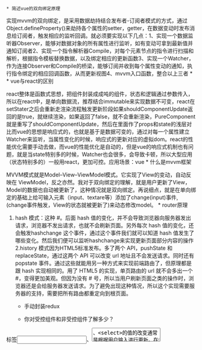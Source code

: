
	* 简述vue的双向绑定原理

实现mvvm的双向绑定，是采用数据劫持结合发布者-订阅者模式的方式，通过Object.defineProperty()来劫持各个属性的setter，getter，在数据变动时发布消息给订阅者，触发相应的监听回调。就必须要实现以下几点：1、实现一个数据监听器Observer，能够对数据对象的所有属性进行监听，如有变动可拿到最新值并通知订阅者2、实现一个指令解析器Compile，对每个元素节点的指令进行扫描和解析，根据指令模板替换数据，以及绑定相应的更新函数3、实现一个Watcher，作为连接Observer和Compile的桥梁，能够订阅并收到每个属性变动的通知，执行指令绑定的相应回调函数，从而更新视图4、mvvm入口函数，整合以上三者
	* 
	* vue与react的区别

react整体是函数式思想，把组件封装成成吨的组件，状态和逻辑通过参数传入，所以在react中，是单向数据流，推荐结合immutable来实现数据不可变，react在setStater之后会重新走渲染流程触发更新阶段如果shouldComponentUpdate返回的是true，就继续渲染，如果返回了false，就不会重新渲染，PureComponent就是重写了shouldComponentUpdate，然后在里面作了props和state的浅层对比而vue的思想是响应式的，也就是基于是数据可变的，通过对每一个属性建立Watcher来监听，当属性变化的时候，响应式的更新对应的虚拟dom。react的性能优化需要手动去做，而vue的性能优化是自动的，但是vue的响应式机制也有问题，就是当state特别多的时候，Watcher也会很多，会导致卡顿，所以大型应用（状态特别多的）一般用react，更加可控。应用场景：vue
	* 什么是mvvm框架

MVVM模式就是Model–View–ViewModel模式。它实现了View的变动，自动反映在 ViewModel，反之亦然。我对于双向绑定的理解，就是用户更新了View，Model的数据也自动被更新了，这种情况就是双向绑定。再说细点，就是在单向绑定的基础上给可输入元素（input、textare等）添加了change(input)事件,(change事件触发，View的状态就被更新了)来动态修改model。
	* router原理

1. hash 模式：这种 #。后面 hash 值的变化，并不会导致浏览器向服务器发出请求，浏览器不发出请求，也就不会刷新页面。另外每次 hash 值的变化，还会触发hashchange 这个事件，通过这个事件我们就可以知道 hash 值发生了哪些变化。然后我们便可以监听hashchange来实现更新页面部分内容的操作2.history 模式因为HTML5标准发布。多了两个 API，pushState 和 replaceState，通过这两个 API 可以改变 url 地址且不会发送请求。同时还有popstate 事件。通过这些就能用另一种方式来实现前端路由了，但原理都是跟 hash 实现相同的。用了 HTML5 的实现，单页路由的 url 就不会多出一个#，变得更加美观。但因为没有 # 号，所以当用户刷新页面之类的操作时，浏览器还是会给服务器发送请求。为了避免出现这种情况，所以这个实现需要服务器的支持，需要把所有路由都重定向到根页面。
	* 手动封装redux


	* 你对受控组件和非受控组件了解多少？

标签<input>、<textarea>、<select>的值的改变通常是根据用户输入进行更新。在React中，可变状态通常保存在组件的状态属性中，并且只能使用 setState() 更新，而呈现表单的React组件也控制着在后续用户输入时该表单中发生的情况，以这种由React控制的输入表单元素而改变其值的方式，称为：“受控组件”
	* React 中的箭头函数是什么？怎么用？

箭头函数（=>）是用于编写函数表达式的简短语法。这些函数允许正确绑定组件的上下文，因为在 ES6 中默认下不能使用自动绑定。使用高阶函数时，箭头函数非常有用。
	* 什么是 Props?

props是react属性简写，他们是只读组件，必须保持存，即不可变，他们总是在整个应用在整个应用中从父组件传递子组件，子组件永远不能将prop送回父组件，这将有助于维护单向数据流，通常用户呈现动态生成的数据
	* 什么是虚拟DOM，说一下它的工作原理

虚拟DOM是一个轻量级的js对象，它是属于真实DOM的副本，它是一个节点树，将元素，属性，内容作为对象的属性，react的渲染函数从react组件中创建一个节点树。然后它响应数据模型中的变化来更新该树，这个变化将是由用户或者系统引起。虚拟DOM的工作流程：1：每当底层数据发生改变时，整个UI都将在虚拟DOM描述中重新渲染；2：之前的DOM变与新表的差异3：完成计算后，将只用实际内容更最小化更新
	* react的子组件，父组件，非父组件传值

父传子：当子组件在父组件中当做标签使用的时候，通过自定义属性传递数据 属性值为需要传递的数据，在子组件中通过this.props进行接收，同时我们还可以通过defaultProps来定义默认的数据，子传父：当子组件在父组件中当做标签使用的时候，通过绑定自定义属性  值为一个函数。在父组件中通过这个函数来接收子组件的数据非父组件传值：            1、eventBuS            2、手动封装事件订阅            3、flux            4、redux            5、mobox                      6,context:应用场景爷孙组件传值
	* 你对redux的理解？

Redux是将整个应用状态存储到一个地方，称为store,里面保存一棵状态树state tree。组件可以派发(dispatch)行为(action)给store,而不是直接通知其它组件。组件内部通过订阅store中的状态(state)来刷新自己的视图。
	* 如何封装一个redux？ 


	* 对react-redux的理解？
	* react的性能优化有哪些

事件shuouldComponentUpdata在渲染之前比较新值和旧值一样的话，就没有必要去调用randerimmutablePuerComponent:纯组件可以帮你做一层浅比较，减少render函数渲染的次数，注意
	* vue中计算属性和watch的区别

computed计算属性是用来声明式的描述一个值依赖了其它的值。当你在模板里把数据绑定到一个计算属性上时，Vue 会在其依赖的任何值导致该计算属性改变时更新 DOM。这个功能非常强大，它可以让你的代码更加声明式、数据驱动并且易于维护。watch监听的是你定义的变量,当你定义的变量的值发生变化时，调用对应的方法。
	* vue和react的生命周期各阶段都做了什么？

vuebeforeCreate 实例创建前：这个阶段实例的data、methods是读不到的created 实例创建后：这个阶段已经完成了数据观测(data observer)，属性和方法的运算， watch/event 事件回调。mount挂载阶段还没开始，$el 属性目前不可见，数据并没有在DOM元素上进行渲染beforeMount：在挂载开始之前被调用：相关的 render 函数首次被调用。mounted：el选项的DOM节点 被新创建的 vm.$el 替换，并挂载到实例上去之后调用此生命周期函数。此时实例的数据在DOM节点上进行渲染beforeUpdate：数据更新时调用，但不进行DOM重新渲染，在数据更新时DOM没渲染前可以在这个生命函数里进行状态处理updated：这个状态下数据更新并且DOM重新渲染，当这个生命周期函数被调用时，组件 DOM 已经更新，所以你现在可以执行依赖于 DOM 的操作。当实例每次进行数据更新时updated都会执行beforeDestory：实例销毁之前调用。destroyed：Vue 实例销毁后调用。调用后，Vue 实例指示的所有东西都会解绑定，所有的事件监听器会被移除，所有的子实例也会被销毁。reactconstructor：用来做组件的初始化工作，在使用constructor的时候必须调用super方法，否则this的指向就会发生错误 constructor中用this.state来定义当前组件所需要的一些状态当前生命周期函数是访问不到props的,如果需要访问props则需要在super以及constructor函数中传递props属性componetWillmount：1、当前生命周期可以用来做数据渲染前做数据最后的修改2、将外部数据转换为内部数据，当前是生命周期在17.0中被废除掉了render：    1、render函数用来做数据的渲染(虚拟DOM的渲染),当this.setState/this.props发生改变的时候render函数就会执行            2、当render函数第一次渲染的时候会将渲染的结果在内存中保留一份，第二次render函数执行渲染的时候，会将缓存中的            虚拟DOM和现在的DOM进行对比，这个对比的过程叫做DIFF算法(新旧两个虚拟DOM之间的对比)。            3、render函数是一个多次执行的生命周期函数componentDidMount：（组将将安装）      1、当前生命周期是数据与模型相结合完毕，在这个生命周期中我们可以通过this.ref来获取到真实的DOM结构                         2、还可以在当前生命周期函数中进行前后端数据的交互(ajax使用)                         3、一般用来做方法的实例化(swiper better-scroll echarts)componentWillRecevieProps：this.props执行的时候当前生命周期函数就会执行，当前是生命周期函数中会有一次参数  这个参数就是新的props            我们可以在当前生命周期中获取外部数据转换为内部数据/做外部数据的修改            当前是生命周期在17.0中被废除掉了shouldComponentUpdate（应更新组件）： 1、当this.setState/this.props执行的时候当前生命周期就会执行            2、当前生命周期函数必须返回一个布尔值，true则代表执行下面的生命周期  false则不执行下面的生命周期            3、当前生命周期决定的是render函数是否执行，而不是数据是否修改            4、当前生命周期函数中有2个参数  一个为新的props一个为新的state，因此我们可以通过比较新值和旧值(this.state)来决定render            函数是否渲染。如果能减少render函数的渲染，那么性能也会提升componentWillUpdate：（组件将更新）  1、当前生命周期函数中有2个参数一个为新的props一个为新的state            2、当前生命周期是更新的数据和模板还未进行结合，因此我们可以在当前生命周期中做数据最后的修改componentDidUpdate： 1、当前生命周期是更新的数据和模板已经结合，我们可以在当前生命周期中获取到数据更新后的DOM结果            但是当前生命周期是多次珍惜的，因为逻辑需要进行判断在去执行componentWillUnmount：
	*  说下你对this.setState的理解，以及第二个参数的作用。以及this.setState为什么是一个异步的？

我们不能直接对this.state直接进行修改，因为它是一个对象，我们对一个对象修this.setState:用来修改state中的数据，当this.setState执行完毕以后render函数会重新渲染         1、   this.setState({                username:1910            })        2、 this.setState(()=>({                username:1910            }))        3、this.setState中            第一个参数是一个对象/是一个函数(必须要返回一个对象),              第二个参数是一个回调，这个回调是一个异步的回调。作用：1、验证数据是否修改成功  2、获取到数据更新后最新的DOM结构首先，我想我们都同意推迟并批量处理重渲染是有益而且对性能优化很重要的，
	* 
	* redux数据传递的流程，如果让你封装一个redux你如何封装

        1、当组件需要修改数据的时候，必须通过store.dispatch发送一个action给store.        2、store会将这个action传递都给reducer，reducer会根据action中type类型来做数据的修改        3、reducer这个纯函数中state是只允许读不允许做修改。当数据修改完毕后必须返回一个新的state        4、当数据修改完毕后store会通过store.subscribe来通知所有组件数据已更新。三大特性：   1、单一的数据源            2、state是只读的不允许修改            3、必须返回一个纯函数如果让你封装一个redux你如何封装：+
	* 异步action处理:

  以前都是同步的操作，当同步操作完毕后将action传递到reducer中那么问题来了？当异步请求数据的时候，我们如何保证数据请求完毕后将action提交给reducer解决异步actions的方案有很多redux-promise-middleware 中间件redux-thunk 中间件  要求你的action必须是一个函数redux-saga 中间件react中的key值得理解1：key值不是给开发人员使用的。而是在做虚拟DOM的时候做对比使用的2：一般情况下key值都是在遍历一个数据的时候会使用 key值；3：因为虚拟DOM会进行diff对比（新旧两个）2、Vue和React的组件传值有哪些？vuereact父传子都是同过自定义属性，然后props将数据传递给子组件都是同过自定义属性，然后props将数据传递给子组件子传父$emit向父组件抛发事件，父组件来接收这个响应事件通过父组件向子组件传递函数，然后在子组件中调用这个函数非父子之间传值vuexEventBusEventBus手动封装一个事件订阅fluxreduxmoboxcontext3、说下你对this.setState的理解，以及第二个参数的作用。以及this.setState为什么是一个异步的？在React中，一个组件中要读取当前状态需要访问this.state，但是更新状态却需要使用this.setState，不是直接在this.state上修改this.state说到底只是一个对象，单纯的去修改一个对象的值是毫无意义的，在React中只有去驱动UI的更新才会有意义，因此虽然我们可以尝试直接改变this.state，但并没有驱动UI的重新渲染，因此这种操作也就毫无意义。也正是由于这个原因，我们就需要使用this.setState来驱动组件的更新过程。  第一个参数是一个对象/是一个函数(必须要返回一个对象),              第二个参数是一个回调，这个回调是一个异步的回调。作用：1、验证数据是否修改成功  2、获取到数据更新后最新的DOM结构首先，我想我们都同意推迟并批量处理重渲染是有益而且对性能优化很重要的，4、说一下React的性能优化有哪些？render里面尽量减少新建变量和bind函数定制shouldComponentUpdate函数Immutable由于 immutable 内部使用了 Trie 数据结构来存储，只要两个对象的 hashCode 相等，值就是一样的。这样的算法避免了深度遍历比较，性能非常好多个react组件性能优化，key的优化* PuerComponent        纯组件        作用是可以帮你做一层浅比较,减少render函数渲染的次数，提升性能        注意：            在PureComponent中不要去调用shouldComponentUpdate，否则会报错5、说一下你对redux的理解。以及redux数据传递的流程，redux常用的方法有哪些？如果让你封装一个redux你如何封装    redux像是一个公共状态管理员，接收状态动作，发布当前状态 1、当组件需要修改数据的时候，必须通过store.dispatch发送一个action给store.        2、store会将这个action传递都给reducer，reducer会根据action中type类型来做数据的修改        3、reducer这个纯函数中state是只允许读不允许做修改。当数据修改完毕后必须返回一个新的state        4、当数据修改完毕后store会通过store.subscribe来通知所有组件数据已更新。三大特性：   1、单一的数据源            2、state是只读的不允许修改            3、必须返回一个纯函数如果让你封装一个redux你如何封装：6、说一下redux的问题，说一下你对react-redux的理解。    1、频繁的引入store和dispatcher    辅助redux1、Provider   减少store的引入  当父组件引入store后子组件就有会拥有store了  必须包裹根组件    Provider身上会有一个属性叫store，值为一个store    底层原理：context 跨组件传值2、connect    将组件于store进行相关联  以及将UI层和逻辑层进行拆分    底层原理应用的是高阶组件7、说下你对高阶组件的理解。以及作用。　高级组件是一个函数，传入组件，返回出一个更强大组件，属性代理，组件传进来以后，高阶组件会拦截组件的数据，我们可以利用功能过滤掉一些数据，或者做一些数据的分发渲染劫持：我们可以根据用户的一些状态来控制我们要渲染一些页面，或者使某个页面对特定的用户不可见，简单的理解是：一个包装了另一个基础组件的组件。（相对高阶组件来说，我习惯把被包装的组件称为基础组件，8、说一下context的作用。以及使用的方式什么时候需要用到context?当父组件需要给 爷孙组件/非父子组件进行传值的时候 我们就可以使用<GlobalContext.Provider></GlobalContext.Provider>包裹父元素子元素用<GlobalContext.Consumer></GlobalContext.Consumer>包裹9、说一下你对hooks的理解，以及如何使用        特点：            让函数组件拥有类组件的一些特性        useState:让函数组件也有自己的状态  可以理解成this.state        使用方式：            let [状态key值,修改状态的函数] = useState(状态)            let handleModify = ()=>修改状态的函数(....)        模拟生命周期                useEffect()                参数1:是一个函数  当组件的数据初次加载或者是数据更新的时候会执行第一个参数                参数2:依赖的数据  当依赖的数据不会改变的时候useEffect只会在初始化的时候执行一次，如果第二个参数没有编写的情况下                则数据更新的时候就会执行第一个参数                模拟组件卸载的时候 需要在第一个参数中返回一个函数  我们可以将这个返回的函数当做componentWillUnmount        可以模拟的生命周期：componentDidMount  componentDidUpdate componentWillUnmount10、说一下当this.setState执行完毕后会执行哪些生命周期函数shouldComponentUpdate（组件应更新） componentWillUpdate（组件更新） render（数据渲染）componentDidUpdate（组件更新后）11、说一下react中组件传值的方式有哪些？(至少7种)12、说一下单页面开发与多页面开发的优缺点单页面开发：　　单页面开发常用于webapp开发和后台管理系统等。　　优点：1用户体验好，流畅。　　　　　2因为单页面，所以对服务器的压力较小。　　　　　3可以在页面切换的时候加一些酷炫的动画效果。　　　　　4代码的复用度大。有利于后期的维护。　　缺点：1页面复杂度变大，开发难度较大。　　　　　2不利于SEO　　　　　3初次加载的时候用时较长。多页面开发：　　多页面开发常用于PC端的网站等。　　优点：1有利于SEO。　　　　　2开发成本较低。　　缺点：1网站的后期维护难度较大。　　　　　2页面之间的跳转用时较长，用户体验较差。　　　　　3代码重复度大。13、说一下你对路由的理解？以及路由的底层原理传统的路由指的是：当用户访问一个url时，对应的服务器会接收这个请求，然后解析url中的路径，从而执行对应的处理逻辑。这样就完成了一次路由分发。而前端路由是不涉及服务器的，是前端利用hash或者HTML5的history API来实现的，一般用于不同内容的展示和切换。14、说一下react中如何封装一个组件。以及封装组件需要用到的东西。及注意事项我们封装一个组件，尽量最大化组件的复用性，我们需要考虑我们封装受控组件还是非受控组件，我们就需要考虑到，外部传入的数据15、说一下路由常用的组件配置项*     Route:当用户请求的路径与Route中的ptah一致时渲染相对应的组件*         Route渲染的形式：*             component:*             render:*             children:*      Route身上的属性有*         path:请求的路径   *         component/render/children:渲染的形式*         exact:完全匹配*     Switch：被Switch包裹的路由在渲染的时候只会渲染一个*  1、Link:当不需要使用选中标识的时候用link  *         2、NavLink:绝大多数tabBar的时候用<Redirect from="/" exact to="/index"/>   //路由重定向<Route path="/index/:name" component={Index}/>16、说一下react中key值得理解1.key是用来帮助react识别哪些内容被更改、添加或者删除。key需要写在用数组渲染出来的元素内部，并且需要赋予其一个稳定的值。如果key值发生了变更，react则会触发UI的重渲染。2.在相邻的元素间，key值必须是唯一的，若出现了相同的key值，会抛出警告，告诉相邻组件间有重复的key值，且只会渲染第一个重复key值中的元素，因为react会认为后续拥有相同key值的都是同一个组件。3.虽然我们在组件上定义了key值，但是在其子组件中，我们并没有办法拿到key值，因为key值仅仅是给react内部使用的。如果我们需要使用到key值，可通过其他方式传入，比如将key值赋值给id等。17、说一个watch与computed的区别computed计算属性是用来声明式的描述一个值依赖了其它的值。当你在模板里把数据绑定到一个计算属性上时，Vue 会在其依赖的任何值导致该计算属性改变时更新 DOM。这个功能非常强大，它可以让你的代码更加声明式、数据驱动并且易于维护。watch监听的是你定义的变量,当你定义的变量的值发生变化时，调用对应的方法。18、说一下你对vuex的理解  以及vuex数据传递的流程简述vuex的数据传递流程当组件进行数据修改的时候我们需要调用dispatch来触发actions里面的方法。actions里面的每个方法中都会有一个commit方法，当方法执行的时候会通过commit来触发mutations里面的方法进行数据的修改。mutations里面的每个函数都会有一个state参数，这样就可以在mutations里面进行state的数据修改，当数据修改完毕后，会传导给页面。页面的数据也会发生改变19、说一下你对路由守卫的理解。以及路由钩子函数使用的场景1. 导航被触发。2. 在失活的组件里调用离开守卫。3. 调用全局的 beforeEach 守卫。4. 在重用的组件里调用 beforeRouteUpdate 守卫 (2.2+)。5. 在路由配置里调用 beforeEnter。6. 解析异步路由组件。7. 在被激活的组件里调用 beforeRouteEnter。8. 调用全局的 beforeResolve 守卫 (2.5+)。9. 导航被确认。10. 调用全局的 afterEach 钩子。11. 触发 DOM 更新。12. 用创建好的实例调用 beforeRouteEnter 守卫中传给 next 的回调函数。token验证流程：客户端使用用户名密码登录。服务端收到请求，去验证用户名与密码。验证成功后，服务端会签发一个 Token，把这个 Token 发送给客户端。客户端将收到的Token存储起来。（cookie或者localStorage）客户端每次需要登录验证的请求都需要带着Token发送给服务器端。服务器端收到请求后先验证Token，如果成功，返回数据。浏览器解释HTML页面的流程.解析HTML结构。2.加载外部脚本和样式表文件3.解析并执行脚本代码。4.DOM树构建完成。//DOMContentLoaded5.加载图片等外部资源。6.页面加载完毕。//load服务端渲染和客户客户端渲染的区别服务器端渲染1.服务器端渲染简称SSR。选择服务器端渲染，主要出于以下两点考虑：能够为客户提供更理想的性能提供更为一致的SEO表现客户端渲染1.服务器端渲染简称CSR。vue全局api一、什么是全局API？全局API并不在构造器里，而是先声明全局变量或者直接在Vue上定义一些新功能，Vue内置了一些全局API，比如我们今天要学习的指令Vue.directive。说的简单些就是，在构造器外部用Vue提供给我们的API函数来定义新的功能。一.Vue.directive自定义指令2.自定义指令中传递的三个参数3.el: 指令所绑定的元素，可以用来直接操作DOM。      binding:  一个对象，包含指令的很多信息。      vnode: Vue编译生成的虚拟节点。4.自定义指令的生命周期1. bind:只调用一次，指令第一次绑定到元素时调用，用这个钩子函数可以定义一个绑定时执行一次的初始化动作。2. inserted:被绑定元素插入父节点时调用（父节点存在即可调用，不必存在于document中）。3. update:被绑定于元素所在的模板更新时调用，而无论绑定值是否变化。通过比较更新前后的绑定值，可以忽略不必要的模板更新。4. componentUpdated:被绑定元素所在模板完成一次更新周期时调用。5. unbind:只调用一次，指令与元素解绑时调用二.Vue.extend构造器的延伸一、什么是Vue.extend？Vue.extend 返回的是一个“扩展实例构造器”,也就是预设了部分选项的Vue实例构造器。经常服务于Vue.component用来生成组件，可以简单理解为当在模板中遇到该组件名称作为标签的自定义元素时，会自动调用“扩展实例构造器”来生产组件实例，并挂载到自定义元素上。由于我们还没有学习Vue的自定义组件，所以我们先看跟组件无关的用途。二、自定义无参数标签我们想象一个需求，需求是这样的，要在博客页面多处显示作者的网名，并在网名上直接有链接地址。我们希望在html中只需要写<author></author> ，这和自定义组件很像，但是他没有传递任何参数，只是个静态标签。三.：Vue.set全局操作Vue.set 的作用就是在构造器外部操作构造器内部的数据、属性或者方法。比如在vue构造器内部定义了一个count为1的数据，我们在构造器外部定义了一个方法，要每次点击按钮给值加1.就需要用到Vue.set。一、引用构造器外部数据：什么是外部数据，就是不在Vue构造器里里的data处声明，而是在构造器外部声明，然后在data处引用就可以了。外部数据的加入让程序更加灵活，我们可以在外部获取任何想要的数据形式，然后让data引用。四.Vue的生命周期（钩子函数）第5节：Template 制作模版6节：Component 初识组件Component 组件props 属性设置props选项就是设置和获取标签上的属性值的，例如我们有一个自定义的组件<panda></panda>,这时我们想给他加个标签属性写成<panda here=’China’></panda> 意思就是熊猫来自中国，当然这里的China可以换成任何值。定义属性的选项是props。
